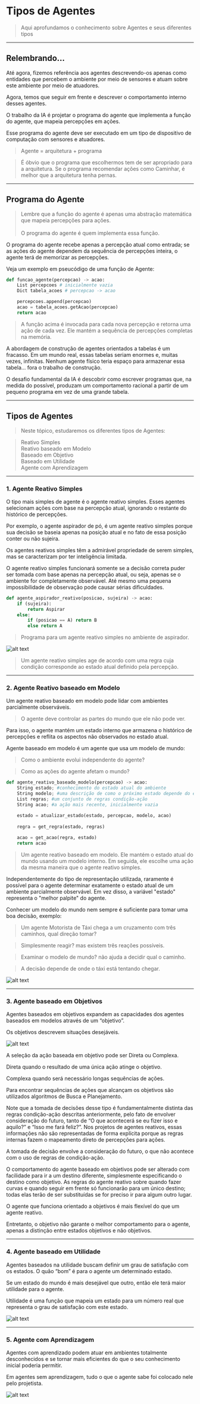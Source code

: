 # Tipos de Agentes

> Aqui aprofundamos o conhecimento sobre Agentes e seus diferentes tipos

---
## Relembrando...

Até agora, fizemos referência aos agentes descrevendo-os apenas como entidades que percebem o ambiente por meio de sensores e atuam sobre este ambiente por meio de atuadores.

Agora, temos que seguir em frente e descrever o comportamento interno desses agentes.

O trabalho da IA é projetar o programa do agente que implementa a função do agente, que mapeia percepções em ações.

Esse programa do agente deve ser executado em um tipo de dispositivo de computação com sensores e atuadores.

> Agente = arquitetura + programa

> É óbvio que o programa que escolhermos tem de ser apropriado para a arquitetura. Se o programa
recomendar ações como Caminhar, é melhor que a arquitetura tenha pernas.

---
## Programa do Agente

> Lembre que a função do agente é apenas uma abstração matemática que mapeia percepções para ações.<br><br>
> O programa do agente é quem implementa essa função.

O programa do agente recebe apenas a
percepção atual como entrada; se as ações do
agente dependem da sequência de percepções inteira, o agente terá de memorizar as percepções.

Veja um exemplo em pseucódigo de uma função de Agente:
```python
def funcao_agente(percepcao) -> acao:
    List percepcoes # inicialmente vazia
    Dict tabela_acoes # percepcao -> acao

    percepcoes.append(percepcao)
    acao = tabela_acoes.getAcao(percepcao)
    return acao 
```

> A função acima é invocada para cada nova percepção
e retorna uma ação de cada vez. Ele mantém a sequência de percepções completas na memória.

A abordagem de construção de agentes orientados a tabelas é um fracasso. Em um mundo real, essas tabelas seriam enormes e, muitas vezes, infinitas. Nenhum agente físico teria espaço para armazenar essa tabela... fora o trabalho de construção.

O desafio fundamental da IA é descobrir como escrever programas que,
na medida do possível, produzam um comportamento racional a partir de um pequeno programa em
vez de uma grande tabela.

---
## Tipos de Agentes

> Neste tópico, estudaremos os diferentes tipos de Agentes:

> Reativo Simples<br>
> Reativo baseado em Modelo<br>
> Baseado em Objetivo<br>
> Baseado em Utilidade<br>
> Agente com Aprendizagem

---
### 1. Agente Reativo Simples

O tipo mais simples de agente é o agente reativo simples. Esses agentes selecionam ações com
base na percepção atual, ignorando o restante do histórico de percepções.

Por exemplo, o agente
aspirador de pó, é um agente reativo simples porque
sua decisão se baseia apenas na posição atual e no fato de essa posição conter ou não sujeira.

Os agentes reativos simples têm a admirável propriedade de serem simples, mas se caracterizam
por ter inteligência limitada.

O agente reativo simples funcionará somente se a decisão correta puder
ser tomada com base apenas na percepção 
atual, ou seja, apenas se o ambiente for completamente
observável. Até mesmo uma pequena impossibilidade de observação pode causar sérias
dificuldades.

```python
def agente_aspirador_reativo(posicao, sujeira) -> acao:
    if (sujeira):
        return Aspirar
    else:
        if (posicao == A) return B
        else return A
```

> Programa para um agente reativo simples no ambiente de aspirador.

![alt text](../Imagens/AgenteReativoSimples.png)

> Um agente reativo simples age de acordo com uma regra cuja condição corresponde
ao estado atual definido pela percepção.

---
### 2. Agente Reativo baseado em Modelo

Um agente reativo baseado em modelo pode lidar com ambientes parcialmente observáveis.

> O agente deve controlar as partes do mundo que ele não pode ver.

Para isso, o agente mantém um estado interno que armazena o histórico de percepções e reflita os aspectos não observados no estado atual.

Agente baseado em modelo é um agente que usa um modelo de mundo:

> Como o ambiente evolui independente do agente?

> Como as ações do agente afetam o mundo?

```python
def agente_reativo_baseado_modelo(percepcao) -> acao:
    String estado; #conhecimento do estado atual do ambiente
    String modelo; #uma descrição de como o próximo estado depende do estado atual;
    List regras; #um conjunto de regras condição-ação
    String acao; #a ação mais recente, inicialmente vazia

    estado = atualizar_estado(estado, percepcao, modelo, acao)
    
    regra = get_regra(estado, regras)
    
    acao = get_acao(regra, estado)
    return acao
```

> Um agente reativo baseado em modelo. Ele mantém o estado atual do mundo usando um
modelo interno. Em seguida, ele escolhe uma ação da mesma maneira que o agente reativo simples.

Independentemente do tipo de representação utilizada, raramente é possível para o agente
determinar exatamente o estado atual de um ambiente parcialmente observável. Em vez disso, a variável "estado" representa o "melhor palpite" do agente.

Conhecer um modelo do mundo nem sempre é suficiente para tomar uma boa decisão, exemplo:

> Um agente Motorista de Táxi chega a um cruzamento com três caminhos, qual direção tomar?

> Simplesmente reagir? mas existem três reações possíveis.

> Examinar o modelo de mundo? não ajuda a decidir qual o caminho.

> A decisão depende de onde o táxi está tentando chegar.

![alt text](../Imagens/AgenteBaseadoEmModelo.png)

---
### 3. Agente baseado em Objetivos

Agentes baseados em objetivos expandem as capacidades dos agentes baseados em modelos através de um “objetivo”.

Os objetivos descrevem situações desejáveis.

![alt text](../Imagens/AgenteBaseadoEmObjetivos.png)

A seleção da ação baseada em objetivo pode ser Direta ou Complexa.

Direta quando o resultado de uma única ação atinge o objetivo.

Complexa quando será necessário longas sequências de ações.

Para encontrar sequências de ações que alcançam os objetivos são utilizados algoritmos de Busca e Planejamento.

Note que a tomada de decisões desse tipo é fundamentalmente distinta das regras condição-ação
descritas anteriormente, pelo fato de envolver consideração do futuro, tanto de “O que acontecerá se
eu fizer isso e aquilo?” e “Isso me fará feliz?”. Nos projetos de agentes reativos, essas informações
não são representadas de forma explícita porque as regras internas fazem o mapeamento direto de
percepções para ações.

A tomada de decisão envolve a consideração do futuro, o que não acontece com o uso de regras de condição-ação.

O comportamento do agente baseado em objetivos pode ser alterado com
facilidade para ir a um destino diferente, simplesmente especificando o destino como objetivo. As
regras do agente reativo sobre quando fazer curvas e quando seguir em frente só funcionarão para um
único destino; todas elas terão de ser substituídas se for preciso ir para algum outro lugar.

O agente que funciona orientado a objetivos é mais flexível do que um agente reativo.

Entretanto, o objetivo não garante o melhor comportamento para o agente, apenas a distinção entre estados objetivos e não objetivos.

---
### 4. Agente baseado em Utilidade

Agentes baseados na utilidade buscam definir um grau de satisfação com os estados. O quão “bom” é para o agente um determinado estado.

Se um estado do mundo é mais desejável que outro, então ele terá maior utilidade para o agente.

Utilidade é uma função que mapeia um estado para um número real que representa o grau de satisfação com este estado.

![alt text](../Imagens/AgenteBaseadoUtilidade.png)

---
### 5. Agente com Aprendizagem

Agentes com aprendizado podem atuar em ambientes totalmente desconhecidos e se tornar mais eficientes do que o seu conhecimento inicial poderia permitir.


Em agentes sem aprendizagem, tudo o que o agente sabe foi colocado nele pelo projetista.

![alt text](../Imagens/AgenteComAprendizagem.png)

